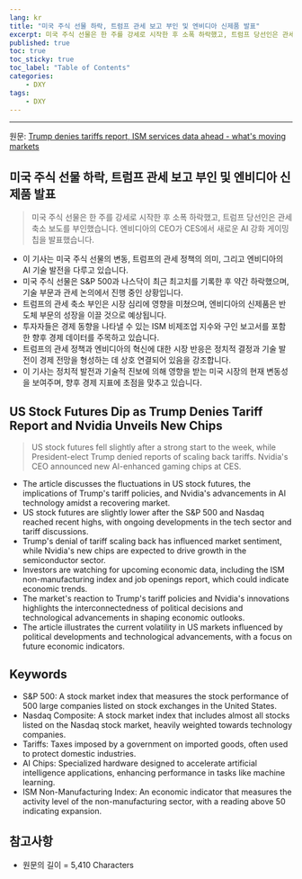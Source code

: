```yaml
---
lang: kr
title: "미국 주식 선물 하락, 트럼프 관세 보고 부인 및 엔비디아 신제품 발표"
excerpt: 미국 주식 선물은 한 주를 강세로 시작한 후 소폭 하락했고, 트럼프 당선인은 관세 축소 보도를 부인했습니다. 엔비디아의 CEO가 CES에서 새로운 AI 강화 게이밍 칩을 발표했습니다.
published: true
toc: true
toc_sticky: true
toc_label: "Table of Contents"
categories:
    - DXY
tags:
    - DXY
---
```


---

  원문: [Trump denies tariffs report, ISM services data ahead - what's moving markets](https://www.investing.com/news/economy/trump-denies-tariffs-report-ism-services-data-ahead--whats-moving-markets-3799282)

## 미국 주식 선물 하락, 트럼프 관세 보고 부인 및 엔비디아 신제품 발표

> 미국 주식 선물은 한 주를 강세로 시작한 후 소폭 하락했고, 트럼프 당선인은 관세 축소 보도를 부인했습니다. 엔비디아의 CEO가 CES에서 새로운 AI 강화 게이밍 칩을 발표했습니다.


- 이 기사는 미국 주식 선물의 변동, 트럼프의 관세 정책의 의미, 그리고 엔비디아의 AI 기술 발전을 다루고 있습니다.
- 미국 주식 선물은 S&P 500과 나스닥이 최근 최고치를 기록한 후 약간 하락했으며, 기술 부문과 관세 논의에서 진행 중인 상황입니다.
- 트럼프의 관세 축소 부인은 시장 심리에 영향을 미쳤으며, 엔비디아의 신제품은 반도체 부문의 성장을 이끌 것으로 예상됩니다.
- 투자자들은 경제 동향을 나타낼 수 있는 ISM 비제조업 지수와 구인 보고서를 포함한 향후 경제 데이터를 주목하고 있습니다.
- 트럼프의 관세 정책과 엔비디아의 혁신에 대한 시장 반응은 정치적 결정과 기술 발전이 경제 전망을 형성하는 데 상호 연결되어 있음을 강조합니다.
- 이 기사는 정치적 발전과 기술적 진보에 의해 영향을 받는 미국 시장의 현재 변동성을 보여주며, 향후 경제 지표에 초점을 맞추고 있습니다.

## US Stock Futures Dip as Trump Denies Tariff Report and Nvidia Unveils New Chips

> US stock futures fell slightly after a strong start to the week, while President-elect Trump denied reports of scaling back tariffs. Nvidia's CEO announced new AI-enhanced gaming chips at CES.


- The article discusses the fluctuations in US stock futures, the implications of Trump's tariff policies, and Nvidia's advancements in AI technology amidst a recovering market.
- US stock futures are slightly lower after the S&P 500 and Nasdaq reached recent highs, with ongoing developments in the tech sector and tariff discussions.
- Trump's denial of tariff scaling back has influenced market sentiment, while Nvidia's new chips are expected to drive growth in the semiconductor sector.
- Investors are watching for upcoming economic data, including the ISM non-manufacturing index and job openings report, which could indicate economic trends.
- The market's reaction to Trump's tariff policies and Nvidia's innovations highlights the interconnectedness of political decisions and technological advancements in shaping economic outlooks.
- The article illustrates the current volatility in US markets influenced by political developments and technological advancements, with a focus on future economic indicators.

## Keywords

- S&P 500: A stock market index that measures the stock performance of 500 large companies listed on stock exchanges in the United States.
- Nasdaq Composite: A stock market index that includes almost all stocks listed on the Nasdaq stock market, heavily weighted towards technology companies.
- Tariffs: Taxes imposed by a government on imported goods, often used to protect domestic industries.
- AI Chips: Specialized hardware designed to accelerate artificial intelligence applications, enhancing performance in tasks like machine learning.
- ISM Non-Manufacturing Index: An economic indicator that measures the activity level of the non-manufacturing sector, with a reading above 50 indicating expansion.

## 참고사항

- 원문의 길이 = 5,410 Characters

